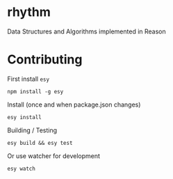 # rhythm
Data Structures and Algorithms implemented in Reason

# Contributing

First install `esy`

```
npm install -g esy
```

Install (once and when package.json changes)

```
esy install
```

Building / Testing

```
esy build && esy test
```

Or use watcher for development

```
esy watch
```
